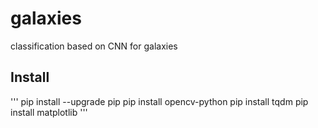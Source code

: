 # galaxies

classification based on CNN for galaxies


## Install

'''
pip install --upgrade pip
pip install opencv-python
pip install tqdm
pip install matplotlib
'''

